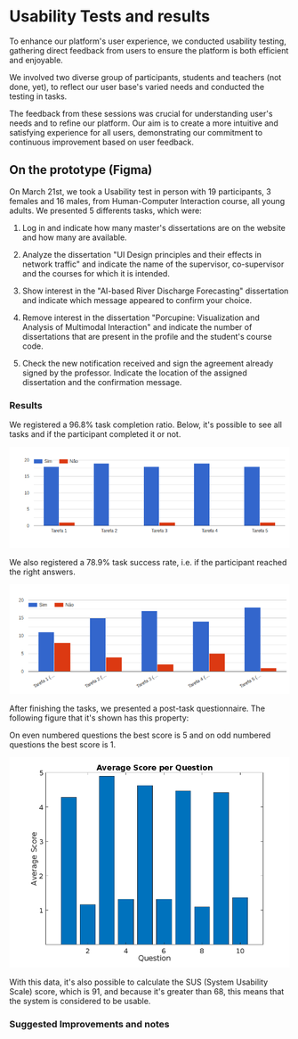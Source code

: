 # Usability Tests and results

To enhance our platform's user experience, we conducted usability testing, gathering direct feedback from users to ensure the platform is both efficient and enjoyable. 

We involved two diverse group of participants, students and teachers (not done, yet), to reflect our user base's varied needs and conducted the testing in tasks. 

The feedback from these sessions was crucial for understanding user's needs and to refine our platform. Our aim is to create a more intuitive and satisfying experience for all users, demonstrating our commitment to continuous improvement based on user feedback.

## On the prototype (Figma)

On March 21st, we took a Usability test in person with 19 participants, 3 females and 16 males, from Human-Computer Interaction course, all young adults. We presented 5 differents tasks, which were:

1. Log in and indicate how many master's dissertations are on the website and how many are available. 

2. Analyze the dissertation "UI Design principles and their effects in network traffic" and indicate the name of the supervisor, co-supervisor and the courses for which it is intended.

3. Show interest in the "AI-based River Discharge Forecasting" dissertation and indicate which message appeared to confirm your choice.  

4. Remove interest in the dissertation "Porcupine: Visualization and Analysis of Multimodal Interaction" and indicate the number of dissertations that are present in the profile and the student's course code. 

5. Check the new notification received and sign the agreement already signed by the professor. Indicate the location of the assigned dissertation and the confirmation message. 

### Results

We registered a 96.8% task completion ratio. Below, it's possible to see all tasks and if the participant completed it or not.

![Use Case diagram](../../static/img/completedTasks.png)

We also registered a 78.9% task success rate, i.e. if the participant reached the right answers.

![Use Case diagram](../../static/img/successTasks.png)

After finishing the tasks, we presented a post-task questionnaire. The following figure that it's shown has this property:

On even numbered questions the best score is 5 and on odd numbered questions the best score is 1.

![Use Case diagram](../../static/img/ASQ.png)

With this data, it's also possible to calculate the SUS (System Usability Scale) score, which is 91, and because it's greater than 68, this means that the system is considered to be usable.

### Suggested Improvements and notes

  

  